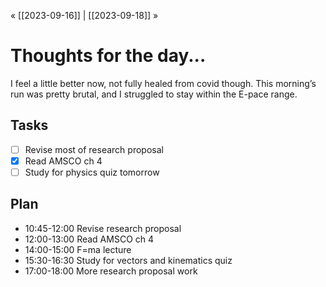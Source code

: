 « [[2023-09-16]] | [[2023-09-18]] » 
# Thoughts for the day...

I feel a little better now, not fully healed from covid though. This morning’s run was pretty brutal, and I struggled to stay within the E-pace range.

## Tasks

- [ ] Revise most of research proposal
- [x] Read AMSCO ch 4
- [ ] Study for physics quiz tomorrow

## Plan
- 10:45-12:00 Revise research proposal
- 12:00-13:00 Read AMSCO ch 4
- 14:00-15:00 F=ma lecture
- 15:30-16:30 Study for vectors and kinematics quiz
- 17:00-18:00 More research proposal work